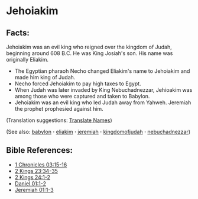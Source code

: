 # Jehoiakim #

## Facts: ##

Jehoiakim was an evil king who reigned over the kingdom of Judah, beginning around 608 B.C. He was King Josiah's son. His name was originally Eliakim.

* The Egyptian pharaoh Necho changed Eliakim's name to Jehoiakim and made him king of Judah.
* Necho forced Jehoiakim to pay high taxes to Egypt.
* When Judah was later invaded by King Nebuchadnezzar, Jehioakim was among those who were captured and taken to Babylon.
* Jehoiakim was an evil king who led Judah away from Yahweh. Jeremiah the prophet prophesied against him.

(Translation suggestions: [Translate Names](https://git.door43.org/Door43/en-ta-translate-vol1/src/master/content/translate_names.md))

(See also: [babylon](../other/babylon.md) **·** [eliakim](../other/eliakim.md) **·** [jeremiah](../other/jeremiah.md) **·** [kingdomofjudah](../other/kingdomofjudah.md) **·** [nebuchadnezzar](../other/nebuchadnezzar.md))

## Bible References: ##

* [1 Chronicles 03:15-16](https://door43.org/en/bible/notes/1ch/03/15)
* [2 Kings 23:34-35](https://door43.org/en/bible/notes/2ki/23/34)
* [2 Kings 24:1-2](https://door43.org/en/bible/notes/2ki/24/01)
* [Daniel 01:1-2](https://door43.org/en/bible/notes/dan/01/01)
* [Jeremiah 01:1-3](https://door43.org/en/bible/notes/jer/01/01)

